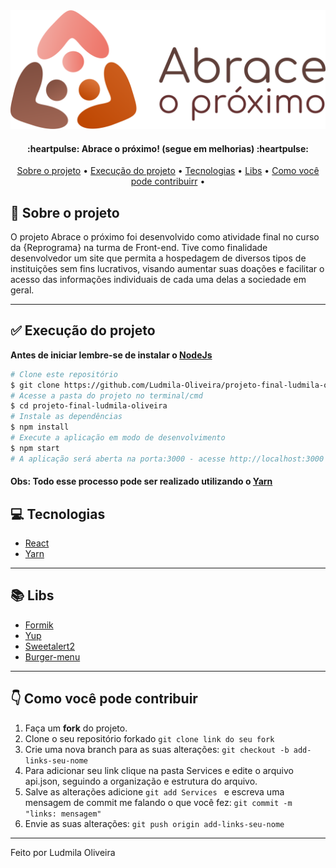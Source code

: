 <img src="https://github.com/Ludmila-Oliveira/projeto-final-ludmila-oliveira/blob/master/src/Images/logoAbraceOProximo.png"/>    
<h4 align="center"> 
  :heartpulse: Abrace o próximo! (segue em melhorias) :heartpulse:
</h4>
<p align="center">
 <a href="#-sobre-o-projeto">Sobre o projeto</a> •
 <a href="#-execucao-do-projeto">Execução do projeto</a> • 
 <a href="#-tecnologias">Tecnologias</a> • 
 <a href="#-libs">Libs</a> • 
 <a href="#-como-voce-pode-contribuir">Como você pode contribuirr</a> • 
</p>

## :page_facing_up: Sobre o projeto
O projeto Abrace o próximo foi desenvolvido como atividade final no curso da {Reprograma} na turma de Front-end. Tive como finalidade desenvolvedor um site que permita a hospedagem de diversos tipos de instituições sem fins lucrativos, visando aumentar suas doações e facilitar o acesso das informações individuais de cada uma delas a sociedade em geral.

---   
## :white_check_mark: Execução do projeto

**Antes de iniciar lembre-se de instalar o [NodeJs](https://nodejs.org/en/)**

```bash
# Clone este repositório
$ git clone https://github.com/Ludmila-Oliveira/projeto-final-ludmila-oliveira
# Acesse a pasta do projeto no terminal/cmd
$ cd projeto-final-ludmila-oliveira
# Instale as dependências
$ npm install
# Execute a aplicação em modo de desenvolvimento
$ npm start
# A aplicação será aberta na porta:3000 - acesse http://localhost:3000
```
#### Obs: Todo esse processo pode ser realizado utilizando o [Yarn](https://yarnpkg.com/)


## :computer: Tecnologias
- [React](https://pt-br.reactjs.org/) 
- [Yarn](https://yarnpkg.com/)  
---   

## :books: Libs
- [Formik](https://formik.org/) 
- [Yup](https://www.npmjs.com/package/yup)  
- [Sweetalert2](https://sweetalert2.github.io/)
- [Burger-menu](https://github.com/negomi/react-burger-menu)
---   
  
## :point_down: Como você pode contribuir 
1. Faça um **fork** do projeto.
2. Clone o seu repositório forkado `git clone link do seu fork`
3. Crie uma nova branch para as suas alterações: `git checkout -b add-links-seu-nome`
4. Para adicionar seu link clique na pasta Services e edite o arquivo api.json, seguindo a organização e estrutura do arquivo.  
5. Salve as alterações adicione `git add Services ` e escreva uma mensagem de commit me falando o que você fez: `git commit -m "links: mensagem"`
6. Envie as suas alterações: `git push origin add-links-seu-nome`
---

Feito por Ludmila Oliveira  
